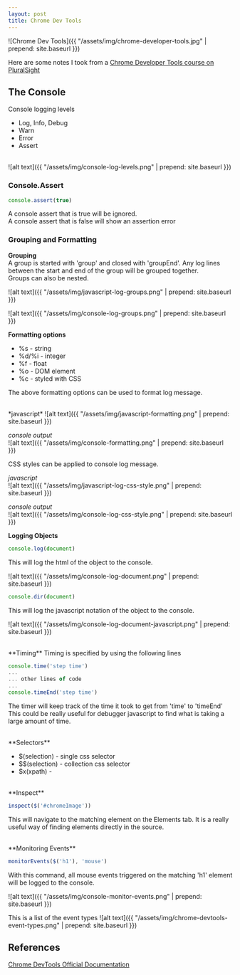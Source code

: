 ```yaml
---
layout: post
title: Chrome Dev Tools
---
```

![Chrome Dev Tools]({{ "/assets/img/chrome-developer-tools.jpg" | prepend: site.baseurl }})  

Here are some notes I took from a [Chrome Developer Tools course on PluralSight](https://app.pluralsight.com/library/courses/chrome-developer-tools/table-of-contents)  

## The Console

Console logging levels  

* Log, Info, Debug
* Warn
* Error
* Assert  

<br>
![alt text]({{ "/assets/img/console-log-levels.png" | prepend: site.baseurl }})  

### Console.Assert

```javascript
console.assert(true)
```

A console assert that is true will be ignored.  
A console assert that is false will show an assertion error

### Grouping and Formatting

**Grouping**  
A group is started with 'group' and closed with 'groupEnd'. Any log lines between the start and end of the group will be grouped together.  
Groups can also be nested.

![alt text]({{ "/assets/img/javascript-log-groups.png" | prepend: site.baseurl }})  

![alt text]({{ "/assets/img/console-log-groups.png" | prepend: site.baseurl }})  

**Formatting options**

* %s - string
* %d/%i - integer
* %f - float
* %o - DOM element
* %c - styled with CSS

The above formatting options can be used to format log message.  

<br>
*javascript*  
![alt text]({{ "/assets/img/javascript-formatting.png" | prepend: site.baseurl }})  

*console output*  
![alt text]({{ "/assets/img/console-formatting.png" | prepend: site.baseurl }})  

CSS styles can be applied to console log message.

*javascript*  
![alt text]({{ "/assets/img/javascript-log-css-style.png" | prepend: site.baseurl }})  

*console output*  
![alt text]({{ "/assets/img/console-log-css-style.png" | prepend: site.baseurl }})  

**Logging Objects**

```javascript
console.log(document)
```
This will log the html of the object to the console.

![alt text]({{ "/assets/img/console-log-document.png" | prepend: site.baseurl }})  

```javascript
console.dir(document)
```
This will log the javascript notation of the object to the console.

![alt text]({{ "/assets/img/console-log-document-javascript.png" | prepend: site.baseurl }})  

<br>
**Timing**  
Timing is specified by using the following lines

```javascript
console.time('step time')
...
... other lines of code
...
console.timeEnd('step time')
```
The timer will keep track of the time it took to get from 'time' to 'timeEnd'  
This could be really useful for debugger javascript to find what is taking a large amount of time.

<br>
**Selectors**

* $(selection) - single css selector
* $$(selection) - collection css selector
* $x(xpath) - 

<br>
**Inspect**  

```javascript
inspect($('#chromeImage'))
```
This will navigate to the matching element on the Elements tab. It is a really useful way of finding elements directly in the source.

<br>
**Monitoring Events**  

```javascript
monitorEvents($('h1'), 'mouse')
```
With this command, all mouse events triggered on the matching 'h1' element will be logged to the console.

![alt text]({{ "/assets/img/console-monitor-events.png" | prepend: site.baseurl }})  

This is a list of the event types
![alt text]({{ "/assets/img/chrome-devtools-event-types.png" | prepend: site.baseurl }})  


## References  
[Chrome DevTools Official Documentation](https://developers.google.com/web/tools/chrome-devtools/)